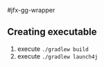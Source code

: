 #jfx-gg-wrapper

## Creating executable
1. execute `./gradlew build` 
2. execute `./gradlew launch4j` 